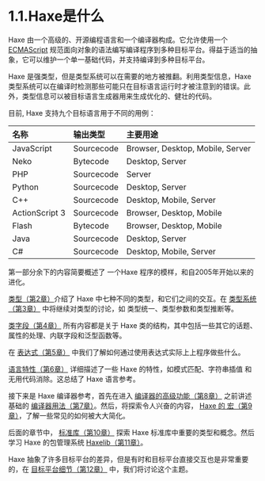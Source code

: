 # 1.1.Haxe是什么

Haxe 由一个高级的、开源编程语言和一个编译器构成。它允许使用一个 [ECMAScript](http://www.ecma-international.org/publications/standards/Ecma-327.htm) 规范面向对象的语法编写编译程序到多种目标平台。得益于适当的抽象，它可以维护一个单一基础代码，并支持编译到多种目标平台。

Haxe 是强类型，但是类型系统可以在需要的地方被推翻。利用类型信息，Haxe  类型系统可以在编译时检测那些可能只在目标语言运行时才被注意到的错误。此外，类型信息可以被目标语言生成器用来生成优化的、健壮的代码。

目前, Haxe 支持九个目标语言用于不同的用例：

| 名称           | 输出类型   | 主要用途                         |
| :------------- | :--------- | :------------------------------- |
| JavaScript     | Sourcecode | Browser, Desktop, Mobile, Server |
| Neko           | Bytecode   | Desktop, Server                  |
| PHP            | Sourcecode | Server                           |
| Python         | Sourcecode | Desktop, Server                  |
| C++            | Sourcecode | Desktop, Mobile, Server          |
| ActionScript 3 | Sourcecode | Browser, Desktop, Mobile         |
| Flash          | Bytecode   | Browser, Desktop, Mobile         |
| Java           | Sourcecode | Desktop, Server                  |
| C#             | Sourcecode | Desktop, Mobile, Server          |

第一部分余下的内容简要概述了 一个Haxe 程序的模样，和自2005年开始以来的进化。

[类型（第2章）](http:///#)介绍了 Haxe 中七种不同的类型，和它们之间的交互。在 [类型系统（第3章）](http:///#) 中将继续对类型的讨论，如 类型统一、类型参数和类型推断等。

[类字段（第4章）](http:///#) 所有内容都是关于 Haxe 类的结构，其中包括一些其它的话题、属性的处理、内联字段和泛型函数等。

在 [表达式（第5章）](http:///#) 中我们了解如何通过使用表达式实际上上程序做些什么。

[语言特性（第6章）](http:///#) 详细描述了一些 Haxe 的特性，如模式匹配、字符串插值 和无用代码消除。这总结了 Haxe 语言参考。

接下来是 Haxe 编译器参考，首先在进入 [编译器的高级功能（第8章）](http:///#) 之前讲述基础的 [编译器用法（第7章）](http:///#)。然后，将探索令人兴奋的内容， [Haxe 的 宏（第9章）](http:///#)，了解一些常见的如何被大大简化。

后面的章节中， [标准库（第10章）](http:///#) 探索 Haxe 标准库中重要的类型和概念。然后学习 Haxe 的包管理系统 [Haxelib（第11章）](http:///#)。

Haxe 抽象了许多目标平台的差异，但是有时和目标平台直接交互也是非常重要的，在 [目标平台细节（第12章）](http:///#) 中，我们将讨论这个主题。